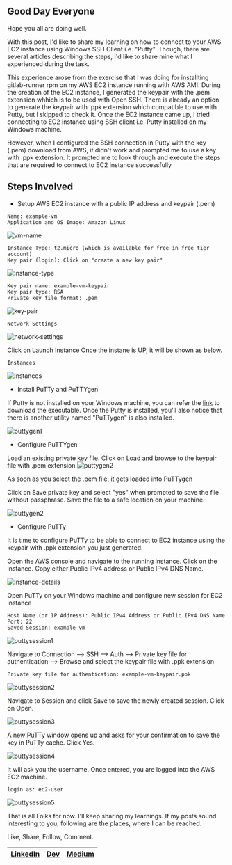 ## Good Day Everyone

Hope you all are doing well.

With this post, I'd like to share my learning on how to connect to your AWS EC2 instance using Windows SSH Client i.e. "Putty".
Though, there are several articles describing the steps, I'd like to share mine what I experienced during the task. 

This experience arose from the exercise that I was doing for installting gitlab-runner rpm on my AWS EC2 instance running with AWS AMI.
During the creation of the EC2 instance, I generated the keypair with the .pem extension whhich is to be used with Open SSH. There is already an option to generate the keypair with .ppk extension which compatible to use with Putty, but I skipped to check it.
Once the EC2 instance came up, I tried connecting to EC2 instance using SSH client i.e. Putty installed on my Windows machine.

However, when I configured the SSH connection in Putty with the key (.pem) download from AWS, it didn't work and prompted me to use a key with .ppk extension.
It prompted me to look through and execute the steps that are required to connect to EC2 instance successfully

## Steps Involved
- Setup AWS EC2 instance with a public IP address and keypair (.pem)

```
Name: example-vm
Application and OS Image: Amazon Linux
```
![vm-name](images/03-connect-ec2-vm-using-putty/example-vm-1.png)

```
Instance Type: t2.micro (which is available for free in free tier account)
Key pair (login): Click on "create a new key pair"
```
![instance-type](images/03-connect-ec2-vm-using-putty/example-vm-2.png)

```
Key pair name: example-vm-keypair
Key pair type: RSA
Private key file format: .pem
```
![key-pair](images/03-connect-ec2-vm-using-putty/example-vm-5.png)

```
Network Settings
```
![network-settings](images/03-connect-ec2-vm-using-putty/example-vm-3.png)

Click on Launch Instance
Once the instane is UP, it will be shown as below.

```
Instances
```
![instances](images/03-connect-ec2-vm-using-putty/example-vm-4.png)


- Install PuTTy and PuTTYgen

If Putty is not installed on your Windows machine, you can refer the [link](https://www.putty.org/) to download the executable.
Once the Putty is installed, you'll also notice that there is another utility named "PuTTygen" is also installed.

![puttygen1](images/03-connect-ec2-vm-using-putty/example-vm-6.png)

- Configure PuTTYgen

Load an existing private key file. Click on Load and browse to the keypair file with .pem extension
![puttygen2](images/03-connect-ec2-vm-using-putty/example-vm-7.png)

As soon as you select the .pem file, it gets loaded into PuTTygen

Click on Save private key and select "yes" when prompted to save the file without passphrase. Save the file to a safe location on your machine.

![puttygen2](images/03-connect-ec2-vm-using-putty/example-vm-8.png)

- Configure PuTTy

It is time to configure PuTTy to be able to connect to EC2 instance using the keypair with .ppk extension you just generated.

Open the AWS console and navigate to the running instance. Click on the instance.
Copy either Public IPv4 address or Public IPv4 DNS Name.

![instance-details](images/03-connect-ec2-vm-using-putty/example-vm-9.png)

Open PuTTy on your Windows machine and configure new session for EC2 instance

```
Host Name (or IP Address): Public IPv4 Address or Public IPv4 DNS Name
Port: 22
Saved Session: example-vm
```

![puttysession1](images/03-connect-ec2-vm-using-putty/example-vm-10.png)

Navigate to Connection --> SSH --> Auth --> Private key file for authentication --> Browse and select the keypair file with .ppk extension

```
Private key file for authentication: example-vm-keypair.ppk
```

![puttysession2](images/03-connect-ec2-vm-using-putty/example-vm-11.png)

Navigate to Session and click Save to save the newly created session. Click on Open.

![puttysession3](images/03-connect-ec2-vm-using-putty/example-vm-12.png)

A new PuTTy window opens up and asks for your confirmation to save the key in PuTTy cache. Click Yes.

![puttysession4](images/03-connect-ec2-vm-using-putty/example-vm-13.png)

It will ask you the username. Once entered, you are logged into the AWS EC2 machine.

```
login as: ec2-user
```

![puttysession5](images/03-connect-ec2-vm-using-putty/example-vm-14.png)

That is all Folks for now. I'll keep sharing my learnings. If my posts sound interesting to you, following are the places, where I can be reached.

Like, Share, Follow, Comment.

| [LinkedIn](https://www.linkedin.com/in/prabhatsingh/) | [Dev](https://dev.to/prabhatsingh014) | [Medium](https://medium.com/@prabhatsingh014) |
| ------ | ------ | ------ |
